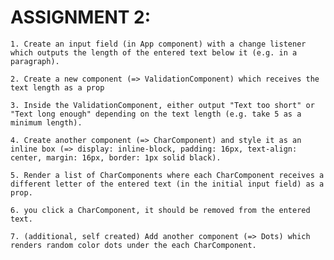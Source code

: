 ASSIGNMENT 2:
===================

    1. Create an input field (in App component) with a change listener which outputs the length of the entered text below it (e.g. in a paragraph).
      
    2. Create a new component (=> ValidationComponent) which receives the text length as a prop

    3. Inside the ValidationComponent, either output "Text too short" or "Text long enough" depending on the text length (e.g. take 5 as a minimum length).
      
    4. Create another component (=> CharComponent) and style it as an inline box (=> display: inline-block, padding: 16px, text-align: center, margin: 16px, border: 1px solid black).
      
    5. Render a list of CharComponents where each CharComponent receives a different letter of the entered text (in the initial input field) as a prop.
      
    6. you click a CharComponent, it should be removed from the entered text.

    7. (additional, self created) Add another component (=> Dots) which renders random color dots under the each CharComponent.